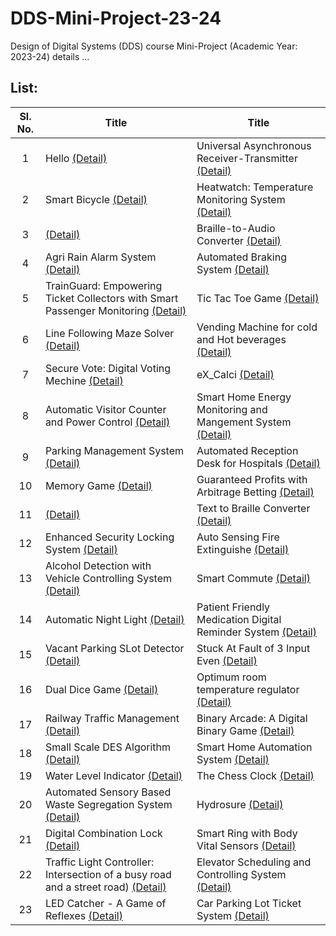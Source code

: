 # DDS-Mini-Project-23-24
Design of Digital Systems (DDS) course Mini-Project (Academic Year: 2023-24) details ...

## List:

| Sl. No. | Title | Title |
| :---: | --- | --- |
| 1 | Hello [(Detail)](https://github.com/KrishnaBhargavN/Uart/invitations) | Universal Asynchronous Receiver-Transmitter [(Detail)](https://github.com/KrishnaBhargavN/Uart/invitations) |
| 2 | Smart Bicycle [(Detail)](https://github.com/AmruthSD/Smart-Bicycle/invitations) | Heatwatch: Temperature Monitoring System [(Detail)](https://github.com/ANSHVIVEKMALHOTRA/Miniproject-HEATWATCH/invitations) |
| 3 | [(Detail)]() | Braille-to-Audio Converter [(Detail)]() |
| 4 | Agri Rain Alarm System [(Detail)]() | Automated Braking System [(Detail)](https://github.com/Poorvab2525/Team-4/invitations) |
| 5 | TrainGuard: Empowering Ticket Collectors with Smart Passenger Monitoring [(Detail)](https://github.com/harsh232gupta/-DDS-Mini-Project--TrainGuard/invitations) | Tic Tac Toe Game [(Detail)]() |
| 6 | Line Following Maze Solver [(Detail)](https://github.com/Arnella16/LINE-FOLLOWING-MAZE-SOLVER/invitations) | Vending Machine for cold and Hot beverages [(Detail)]() |
| 7 | Secure Vote: Digital Voting Mechine [(Detail)](https://github.com/SthuthiS54/SECURE_VOTE-S1-T7/invitations) | eX_Calci [(Detail)]() |
| 8 | Automatic Visitor Counter and Power Control [(Detail)](https://github.com/AahilRafiq/DDS-miniproject-T8/invitations) | Smart Home Energy Monitoring and Mangement System [(Detail)](https://github.com/SidharthTR249/DDS-Mini-Project-T8/invitations) |
| 9 | Parking Management System [(Detail)](https://github.com/nagamukesh/Car-Parking-management-system-project) | Automated Reception Desk for Hospitals [(Detail)]() |
| 10 | Memory Game [(Detail)](https://github.com/techsharada604/Team-10-DDS/invitations) | Guaranteed Profits with Arbitrage Betting [(Detail)]() |
| 11 | [(Detail)]() | Text to Braille Converter [(Detail)](https://github.com/S2-team11/Text-To-Braille-S2T11/invitations) |
| 12 | Enhanced Security Locking System [(Detail)](https://github.com/mrgouri/DDS-Mini-Project-23-24-Enhanced-Security-Locking-System/invitations) | Auto Sensing Fire Extinguishe [(Detail)]() |
| 13 | Alcohol Detection with Vehicle Controlling System [(Detail)](https://github.com/Bhaktirk269/DDS-MINI-PROJECT/invitations) | Smart Commute [(Detail)]() |
| 14 | Automatic Night Light [(Detail)]() | Patient Friendly Medication Digital Reminder System [(Detail)](https://github.com/Rohan-Chandra-04/S2-T-14-DDS-Mini-Project-2023-24/invitations) |
| 15 | Vacant Parking SLot Detector [(Detail)]() | Stuck At Fault of 3 Input Even [(Detail)]() |
| 16 | Dual Dice Game [(Detail)](https://github.com/rahul-mondal01/S1-T16-Dual-Dice/invitations) | Optimum room temperature regulator [(Detail)](https://github.com/Cioraz/DDS-Mini-Project/invitations) |
| 17 | Railway Traffic Management [(Detail)](https://github.com/rahulnb17/MiniProject) |  Binary Arcade: A Digital Binary Game [(Detail)](https://github.com/Aarush-Kashyap-221CS201/S2-T17-Binary-Arcade/invitations) |
| 18 | Small Scale DES Algorithm [(Detail)](https://github.com/SreeDakshinya/S1-T18-Small-Scale-Implementation-of-the-DES-Algorithm/invitations) | Smart Home Automation System [(Detail)](https://github.com/Abhishekkk18/S2-T18-Mini-Project/invitations) |
| 19 | Water Level Indicator [(Detail)]() | The Chess Clock [(Detail)]() |
| 20 | Automated Sensory Based Waste Segregation System [(Detail)](https://github.com/arjun-vegeta/T20_DDS-mini-project/invitations) | Hydrosure [(Detail)](https://github.com/VishruthSKumar/S2-T20-HYDROSURE/invitations) |
| 21 | Digital Combination Lock [(Detail)](https://github.com/arjun-vegeta/T20_DDS-mini-project/invitations) | Smart Ring with Body Vital Sensors [(Detail)]() |
| 22 | Traffic Light Controller: Intersection of a busy road and a street road) [(Detail)]() | Elevator Scheduling and Controlling System [(Detail)]() |
| 23 | LED Catcher - A Game of Reflexes [(Detail)](https://github.com/aniket-mtr/LED-Chaser-Game-1-/invitations) | Car Parking Lot Ticket System [(Detail)]() |
